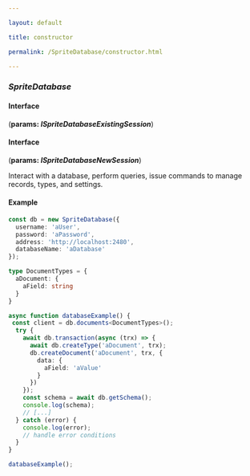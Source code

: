 ```yaml
---

layout: default

title: constructor

permalink: /SpriteDatabase/constructor.html

---
```


### _SpriteDatabase_

#### Interface

(**params: *ISpriteDatabaseExistingSession***)

#### Interface

(**params: *ISpriteDatabaseNewSession***)

Interact with a database, perform queries, issue commands to manage
records, types, and settings.

#### Example

```ts
const db = new SpriteDatabase({
  username: 'aUser',
  password: 'aPassword',
  address: 'http://localhost:2480',
  databaseName: 'aDatabase'
});

type DocumentTypes = {
  aDocument: {
    aField: string
  }
}

async function databaseExample() {
 const client = db.documents<DocumentTypes>();
  try {
    await db.transaction(async (trx) => {
      await db.createType('aDocument', trx);
      db.createDocument('aDocument', trx, {
        data: {
          aField: 'aValue'
        }
      })
    });
    const schema = await db.getSchema();
    console.log(schema);
    // [...]
  } catch (error) {
    console.log(error);
    // handle error conditions
  }
}

databaseExample();
```


